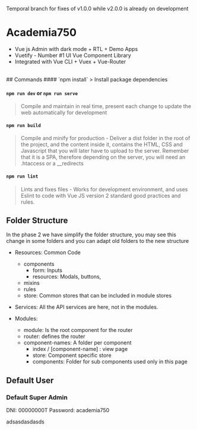 Temporal branch for fixes of v1.0.0 while v2.0.0 is already on development

# Academia750

- Vue js Admin with dark mode + RTL + Demo Apps
- Vuetify - Number #1 UI Vue Component Library
- Integrated with Vue CLI + Vuex + Vue-Router

<br/>
## Commands
#### `npm install`
> Install package dependencies

#### `npm run dev` or `npm run serve`
> Compile and maintain in real time, present each change to update the web automatically for development

#### `npm run build`
> Compile and minify for production - Deliver a dist folder in the root of the project, and the content inside it, contains the HTML, CSS and Javascript that you will later have to upload to the server. Remember that it is a SPA, therefore depending on the server, you will need an .htaccess or a __redirects

#### `npm run lint`
> Lints and fixes files - Works for development environment, and uses Eslint to code with Vue JS version 2 standard good practices and rules.

## Folder Structure

In the phase 2 we have simplify the folder structure, you may see this change in some folders and you can adapt old folders to the new structure

- Resources: Common Code
  - components
    - form: Inputs
    - resources: Modals, buttons,
  - mixins
  - rules
  - store: Common stores that can be included in module stores

- Services: All the API services are here, not in the modules.

- Modules:
  - module: Is the root  component for the router
  - router: defines the router
  - component-names: A folder per component
    - index / [component-name] : view page
    - store: Component specific store
    - components: Folder for sub components used only in this page
    


## Default User
### Default Super Admin

DNI:  00000000T
Password: academia750

adsasdasdasds
